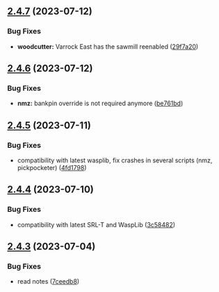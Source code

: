 ## [2.4.7](https://github.com/Torwent/wasp-free/compare/v2.4.6...v2.4.7) (2023-07-12)


### Bug Fixes

* **woodcutter:** Varrock East has the sawmill reenabled ([29f7a20](https://github.com/Torwent/wasp-free/commit/29f7a2061c67acf22b9c2e61d8b5e8d5db4abdd1))



## [2.4.6](https://github.com/Torwent/wasp-free/compare/v2.4.5...v2.4.6) (2023-07-12)


### Bug Fixes

* **nmz:** bankpin override is not required anymore ([be761bd](https://github.com/Torwent/wasp-free/commit/be761bdf18a11f8a36ec994b31e963630b5b57a6))



## [2.4.5](https://github.com/Torwent/wasp-free/compare/v2.4.4...v2.4.5) (2023-07-11)


### Bug Fixes

* compatibility with latest wasplib, fix crashes in several scripts (nmz, pickpocketer) ([4fd1798](https://github.com/Torwent/wasp-free/commit/4fd1798a2235586e045a6360eabdac5cec8cb538))



## [2.4.4](https://github.com/Torwent/wasp-free/compare/v2.4.3...v2.4.4) (2023-07-10)


### Bug Fixes

* compatibility with latest SRL-T and WaspLib ([3c58482](https://github.com/Torwent/wasp-free/commit/3c584824c94aadbc908c21aa209d3b799fa7ca22))



## [2.4.3](https://github.com/Torwent/wasp-free/compare/v2.4.2...v2.4.3) (2023-07-04)


### Bug Fixes

* read notes ([7ceedb8](https://github.com/Torwent/wasp-free/commit/7ceedb8f9ac36f946a7ef5232c7f9750c03d7752))



